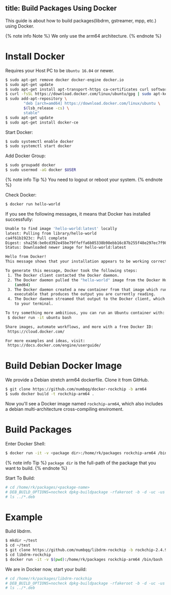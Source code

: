 title: Build Packages Using Docker
---

This guide is about how to build packages(libdrm, gstreamer, mpp, etc.) using Docker.


{% note info Note %}
We only use the arm64 architecture.
{% endnote %}

# Install Docker
Requires your Host PC to be `Ubuntu 16.04` or newer.

```sh
$ sudo apt-get remove docker docker-engine docker.io
$ sudo apt-get update
$ sudo apt-get install apt-transport-https ca-certificates curl software-properties-common
$ curl -fsSL https://download.docker.com/linux/ubuntu/gpg | sudo apt-key add -
$ sudo add-apt-repository \
		"deb [arch=amd64] https://download.docker.com/linux/ubuntu \
		$(lsb_release -cs) \
		stable"
$ sudo apt-get update
$ sudo apt-get install docker-ce
```

Start Docker:
```sh
$ sudo systemctl enable docker
$ sudo systemctl start docker
```

Add Docker Group:
```sh
$ sudo groupadd docker
$ sudo usermod -aG docker $USER
```

{% note info Tip %}
You need to logout or reboot your system.
{% endnote %}

Check Docker:
```sh
$ docker run hello-world
```
If you see the following messages, it means that Docker has installed successfully:
```sh
Unable to find image 'hello-world:latest' locally
latest: Pulling from library/hello-world
ca4f61b1923c: Pull complete
Digest: sha256:be0cd392e45be79ffeffa6b05338b98ebb16c87b255f48e297ec7f98e123905c
Status: Downloaded newer image for hello-world:latest

Hello from Docker!
This message shows that your installation appears to be working correctly.

To generate this message, Docker took the following steps:
 1. The Docker client contacted the Docker daemon.
 2. The Docker daemon pulled the "hello-world" image from the Docker Hub.
    (amd64)
 3. The Docker daemon created a new container from that image which runs the
    executable that produces the output you are currently reading.
 4. The Docker daemon streamed that output to the Docker client, which sent it
    to your terminal.

To try something more ambitious, you can run an Ubuntu container with:
 $ docker run -it ubuntu bash

Share images, automate workflows, and more with a free Docker ID:
 https://cloud.docker.com/

For more examples and ideas, visit:
 https://docs.docker.com/engine/userguide/
```

# Build Debian Docker Image
We provide a Debian stretch arm64 dockerfile. Clone it from GitHub.

```sh
$ git clone https://github.com/numbqq/docker-rockchip -b arm64
$ sudo docker build -t rockchip-arm64 .
```

Now you'll see a Docker image named `rockchip-arm64`, which also includes a debian multi-architecture cross-compiling enviroment.

# Build Packages

Enter Docker Shell:

```sh
$ docker run -it -v <package dir>:/home/rk/packages rockchip-arm64 /bin/bash
```

{% note info Tip %}
`package dir` is the full-path of the package that you want to build.
{% endnote %}

Start To Build:

```sh
# cd /home/rk/packages/<package-name>
# DEB_BUILD_OPTIONS=nocheck dpkg-buildpackage -rfakeroot -b -d -uc -us -aarm64
# ls ../*.deb
```

# Example
Build libdrm.

```sh
$ mkdir ~/test
$ cd ~/test
$ git clone https://github.com/numbqq/libdrm-rockchip -b rockchip-2.4.91
$ cd libdrm-rockchip
$ docker run -it -v $(pwd):/home/rk/packages rockchip-arm64 /bin/bash
```
We are in Docker now, start your build:

```sh
# cd /home/rk/packages/libdrm-rockchip
# DEB_BUILD_OPTIONS=nocheck dpkg-buildpackage -rfakeroot -b -d -uc -us -aarm64
# ls ../*.deb
```

